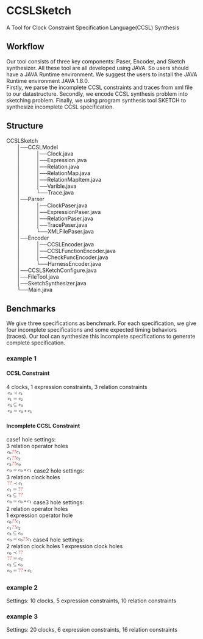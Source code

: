 # CCSLSketch
A Tool for Clock Constraint Specification Language(CCSL)  Synthesis 

## Workflow
Our tool consists of three key components: Paser, Encoder, and Sketch synthesizer. All these tool are all developed using JAVA. So users should have a JAVA Runtime environment. We suggest the users to install the JAVA Runtime environment JAVA 1.8.0.  
Firstly, we parse the incomplete CCSL constraints and traces from xml file to our datastructure.
Secondly, we encode CCSL synthesis problem into sketching problem.
Finally, we using program synthesis tool SKETCH to synthesize incomplete CCSL specification.

## Structure
CCSLSketch  
&emsp;&emsp;│──CCSLModel  
&emsp;&emsp;│&emsp;&emsp;&emsp;│──Clock.java  
&emsp;&emsp;│&emsp;&emsp;&emsp;│──Expression.java  
&emsp;&emsp;│&emsp;&emsp;&emsp;│──Relation.java  
&emsp;&emsp;│&emsp;&emsp;&emsp;│──RelationMap.java  
&emsp;&emsp;│&emsp;&emsp;&emsp;│──RelationMapItem.java  
&emsp;&emsp;│&emsp;&emsp;&emsp;│──Varible.java  
&emsp;&emsp;│&emsp;&emsp;&emsp;└──Trace.java  
&emsp;&emsp;│──Parser  
&emsp;&emsp;│&emsp;&emsp;&emsp;│──ClockPaser.java  
&emsp;&emsp;│&emsp;&emsp;&emsp;│──ExpressionPaser.java  
&emsp;&emsp;│&emsp;&emsp;&emsp;│──RelationPaser.java  
&emsp;&emsp;│&emsp;&emsp;&emsp;│──TracePaser.java  
&emsp;&emsp;│&emsp;&emsp;&emsp;└──XMLFilePaser.java  
&emsp;&emsp;│──Encoder  
&emsp;&emsp;│&emsp;&emsp;&emsp;│──CCSLEncoder.java  
&emsp;&emsp;│&emsp;&emsp;&emsp;│──CCSLFunctionEncoder.java  
&emsp;&emsp;│&emsp;&emsp;&emsp;│──CheckFuncEncoder.java  
&emsp;&emsp;│&emsp;&emsp;&emsp;└──HarnessEncoder.java  
&emsp;&emsp;│──CCSLSKetchConfigure.java  
&emsp;&emsp;│──FileTool.java  
&emsp;&emsp;│──SketchSynthesizer.java  
&emsp;&emsp;└──Main.java
   
## Benchmarks
We give three specifications as benchmark. For each specification, we give four incomplete specifications and some expected timing behaviors (traces). Our tool can synthesize this incomplete specifications to generate complete specification.
### example 1
#### CCSL Constraint  
4 clocks, 1 expression constraints, 3 relation constraints  
![](https://github.com/HMHelloWorld/CCSLSketch/blob/master/fig/benchmark1.png?raw=true)

#### Incomplete CCSL Constraint  
case1 hole settings:  
3 relation operator holes  
![](https://github.com/HMHelloWorld/CCSLSketch/blob/master/fig/benchmark1_case1.png?raw=true)
case2 hole settings:  
3 relation clock holes  
![](https://github.com/HMHelloWorld/CCSLSketch/blob/master/fig/benchmark1_case2.jpeg?raw=true)
case3 hole settings:  
2 relation operator holes  
1 expression operator hole  
![](https://github.com/HMHelloWorld/CCSLSketch/blob/master/fig/benchmark1_case3.jpeg?raw=true)
case4 hole settings:  
2 relation clock holes
1 expression clock holes  
![](https://github.com/HMHelloWorld/CCSLSketch/blob/master/fig/benchmark1_case4.jpeg?raw=true)

### example 2
Settings: 10 clocks, 5 expression constraints, 10 relation constraints  
### example 3
Settings: 20 clocks, 6 expression constraints, 16 relation constraints  
